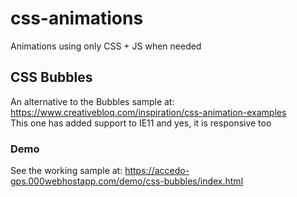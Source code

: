 # css-animations
Animations using only CSS + JS when needed

## CSS Bubbles
An alternative to the Bubbles sample at: https://www.creativebloq.com/inspiration/css-animation-examples <br />
This one has added support to IE11 and yes, it is responsive too


### Demo
See the working sample at: https://accedo-gps.000webhostapp.com/demo/css-bubbles/index.html
